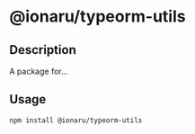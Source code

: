 # @ionaru/typeorm-utils

## Description
A package for...

## Usage
```
npm install @ionaru/typeorm-utils
```
